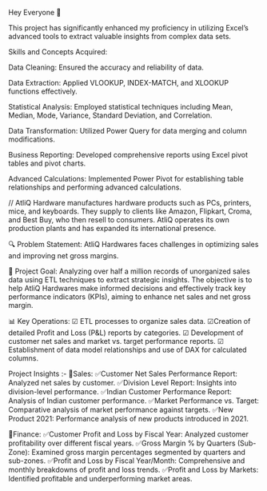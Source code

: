 Hey Everyone 👋

This project has significantly enhanced my proficiency in utilizing Excel’s advanced tools to extract valuable insights from complex data sets.

Skills and Concepts Acquired:

Data Cleaning: Ensured the accuracy and reliability of data.

Data Extraction: Applied VLOOKUP, INDEX-MATCH, and XLOOKUP functions effectively.

Statistical Analysis: Employed statistical techniques including Mean, Median, Mode, Variance, Standard Deviation, and Correlation.

Data Transformation: Utilized Power Query for data merging and column modifications.

Business Reporting: Developed comprehensive reports using Excel pivot tables and pivot charts.

Advanced Calculations: Implemented Power Pivot for establishing table relationships and performing advanced calculations.

// AtliQ Hardware manufactures hardware products such as PCs, printers, mice, and keyboards. They supply to clients like Amazon, Flipkart, Croma, and Best Buy, who then resell to consumers. AtliQ operates its own production plants and has expanded its international presence.

🔍 Problem Statement: AtliQ Hardwares faces challenges in optimizing sales and improving net gross margins.

🎯 Project Goal: Analyzing over half a million records of unorganized sales data using ETL techniques to extract strategic insights. The objective is to help AtliQ Hardwares make informed decisions and effectively track key performance indicators (KPIs), aiming to enhance net sales and net gross margin.

📊 Key Operations: ☑ ETL processes to organize sales data. ☑Creation of detailed Profit and Loss (P&L) reports by categories. ☑ Development of customer net sales and market vs. target performance reports. ☑ Establishment of data model relationships and use of DAX for calculated columns.

Project Insights :- 📍Sales: ✅️Customer Net Sales Performance Report: Analyzed net sales by customer. ✅️Division Level Report: Insights into division-level performance. ✅️Indian Customer Performance Report: Analysis of Indian customer performance. ✅️Market Performance vs. Target: Comparative analysis of market performance against targets. ✅️New Product 2021: Performance analysis of new products introduced in 2021.

📍Finance: ✅️Customer Profit and Loss by Fiscal Year: Analyzed customer profitability over different fiscal years. ✅️Gross Margin % by Quarters (Sub-Zone): Examined gross margin percentages segmented by quarters and sub-zones. ✅️Profit and Loss by Fiscal Year/Month: Comprehensive and monthly breakdowns of profit and loss trends. ✅️Profit and Loss by Markets: Identified profitable and underperforming market areas.

